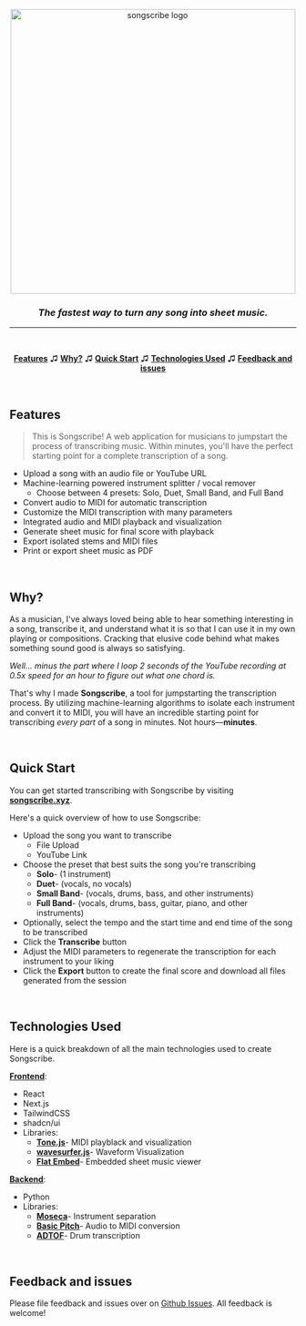 <a href="https://songscribe.xyz">
<p align="center">
  <img alt="songscribe logo" src="https://i.ibb.co/QnxT7zp/songscribe-banner.png" width="500">
</p>
</a>

<h3 align="center">
  <i>The fastest way to turn any song into sheet music.</i>
</h3>

<hr>
<br>

<p align="center">
  <a href="#features"><strong>Features</strong></a> ♫
  <a href="#why"><strong>Why?</strong></a> ♫
  <a href="#quick-start"><strong>Quick Start</strong></a> ♫
  <a href="#technologies-used"><strong>Technologies Used</strong></a> ♫
  <a href="#feedback-and-issues"><strong>Feedback and issues</strong></a>
</p>
<br/>

## Features

> This is Songscribe! A web application for musicians to jumpstart the process of transcribing music. Within minutes, you'll have the perfect starting point for a complete transcription of a song.

- Upload a song with an audio file or YouTube URL
- Machine-learning powered instrument splitter / vocal remover
  - Choose between 4 presets: Solo, Duet, Small Band, and Full Band
- Convert audio to MIDI for automatic transcription
- Customize the MIDI transcription with many parameters
- Integrated audio and MIDI playback and visualization
- Generate sheet music for final score with playback
- Export isolated stems and MIDI files
- Print or export sheet music as PDF

<br/>

## Why?

As a musician, I've always loved being able to hear something interesting in a song, transcribe it, and understand what it is so that I can use it in my own playing or compositions. Cracking that elusive code behind what makes something sound good is always so satisfying.

_Well… minus the part where I loop 2 seconds of the YouTube recording at 0.5x speed for an hour to figure out what one chord is._

That's why I made **Songscribe**, a tool for jumpstarting the transcription process. By utilizing machine-learning algorithms to isolate each instrument and convert it to MIDI, you will have an incredible starting point for transcribing _every part_ of a song in minutes. Not hours—**minutes**.

<br/>

## Quick Start

You can get started transcribing with Songscribe by visiting **[songscribe.xyz](https://songscribe.xyz)**.

Here's a quick overview of how to use Songscribe:

- Upload the song you want to transcribe
  - File Upload
  - YouTube Link
- Choose the preset that best suits the song you're transcribing
  - **Solo**- (1 instrument)
  - **Duet**- (vocals, no vocals)
  - **Small Band**- (vocals, drums, bass, and other instruments)
  - **Full Band**- (vocals, drums, bass, guitar, piano, and other instruments)
- Optionally, select the tempo and the start time and end time of the song to be transcribed
- Click the **Transcribe** button
- Adjust the MIDI parameters to regenerate the transcription for each instrument to your liking
- Click the **Export** button to create the final score and download all files generated from the session

<br/>

## Technologies Used

Here is a quick breakdown of all the main technologies used to create Songscribe.

**[Frontend](https://github.com/gabe-serna/songscribe)**:

- React
- Next.js
- TailwindCSS
- shadcn/ui
- Libraries:
  - **[Tone.js](https://github.com/Tonejs/Tone.js)**- MIDI playblack and visualization
  - **[wavesurfer.js](https://github.com/katspaugh/wavesurfer.js)**- Waveform Visualization
  - **[Flat Embed](https://github.com/FlatIO/embed-client)**- Embedded sheet music viewer

**[Backend](https://github.com/gabe-serna/songscribe-api)**:

- Python
- Libraries:
  - **[Moseca](https://github.com/fabiogra/moseca)**- Instrument separation
  - **[Basic Pitch](https://github.com/spotify/basic-pitch)**- Audio to MIDI conversion
  - **[ADTOF](https://github.com/MZehren/ADTOF)**- Drum transcription

<br/>

## Feedback and issues

Please file feedback and issues over on [Github Issues](https://github.com/gabe-serna/songscribe/issues/new). All feedback is welcome!
